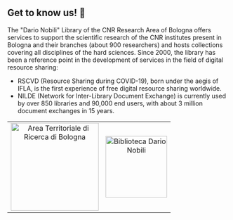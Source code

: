 ## Get to know us! 👋
The "Dario Nobili" Library of the CNR Research Area of Bologna offers services to support the scientific research of the CNR institutes present in Bologna and their branches (about 900 researchers) and hosts collections covering all disciplines of the hard sciences. Since 2000, the library has been a reference point in the development of services in the field of digital resource sharing:

- RSCVD (Resource Sharing during COVID-19), born under the aegis of IFLA, is the first experience of free digital resource sharing worldwide.
- NILDE (Network for Inter-Library Document Exchange) is currently used by over 850 libraries and 90,000 end users, with about 3 million document exchanges in 15 years.

<div align="center">
  <table>
    <tr>
      <td align="center">
        <a href="https://area-new.bo.cnr.it/" target="_blank">
          <img src="https://github.com/CNR-Area-Bologna-Dario-Nobili-Library/imgs/blob/main/logo_CNRBO_affiancato.png" alt="Area Territoriale di Ricerca di Bologna" width="200"/>
        </a>
      </td>
      <td align="center">
        <a href="http://biblioteca.bo.cnr.it/index.php/en/" target="_blank">
          <img src="https://github.com/CNR-Area-Bologna-Dario-Nobili-Library/imgs/blob/main/Biblio-dario-nobili.png" alt="Biblioteca Dario Nobili" width="140"/>
        </a>
      </td>
    </tr>
  </table>
</div>

<!--

**Here are some ideas to get you started:**

🙋‍♀️ A short introduction - what is your organization all about?
🌈 Contribution guidelines - how can the community get involved?
👩‍💻 Useful resources - where can the community find your docs? Is there anything else the community should know?
🍿 Fun facts - what does your team eat for breakfast?
🧙 Remember, you can do mighty things with the power of [Markdown](https://docs.github.com/github/writing-on-github/getting-started-with-writing-and-formatting-on-github/basic-writing-and-formatting-syntax)
-->
